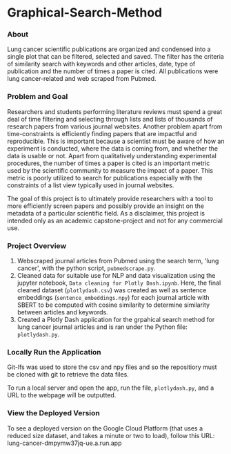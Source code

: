 # Graphical-Search-Method

### About

Lung cancer scientific publications are organized and condensed into a single plot that can be filtered, selected and saved. The filter has the criteria of similarity search with keywords and other articles, date, type of publication and the number of times a paper is cited. All publications were lung cancer-related and web scraped from Pubmed.

### Problem and Goal

Researchers and students performing literature reviews must spend a great deal of time filtering and selecting through lists and lists of thousands of research papers from various journal websites. Another problem apart from time-constraints is efficiently finding papers that are impactful and reproducible. This is important because a scientist must be aware of how an experiment is conducted, where the data is coming from, and whether the data is usable or not. Apart from qualitatively understanding experimental procedures, the number of times a paper is cited is an important metric used by the scientific community to measure the impact of a paper. This metric is poorly utilized to search for publications especially with the constraints of a list view typically used in journal websites.

The goal of this project is to ultimately provide researchers with a tool to more efficiently screen papers and possibly provide an insight on the metadata of a particular scientific field. As a disclaimer, this project is intended only as an academic capstone-project and not for any commercial use.

### Project Overview

1. Webscraped journal articles from Pubmed using the search term, 'lung cancer', with the python script, `pubmedscrape.py`. 
2. Cleaned data for suitable use for NLP and data visualization using the jupyter notebook, `Data cleaning for Plotly Dash.ipynb`. Here, the final cleaned dataset (`plotlydash.csv`) was created as well as sentence embeddings (`sentence_embeddings.npy`) for each journal article with SBERT to be computed with cosine similarity to determine similarity between articles and keywords. 
3. Created a Plotly Dash application for the grpahical search method for lung cancer journal articles and is ran under the Python file: `plotlydash.py`.

### Locally Run the Application

Git-lfs was used to store the csv and npy files and so the repositiory must be cloned with git to retrieve the data files.

To run a local server and open the app, run the file, `plotlydash.py`, and a URL to the webpage will be outputted.


### View the Deployed Version

To see a deployed version on the Google Cloud Platform (that uses a reduced size dataset, and takes a minute or two to load), follow this URL: lung-cancer-dmpymw37jq-ue.a.run.app
